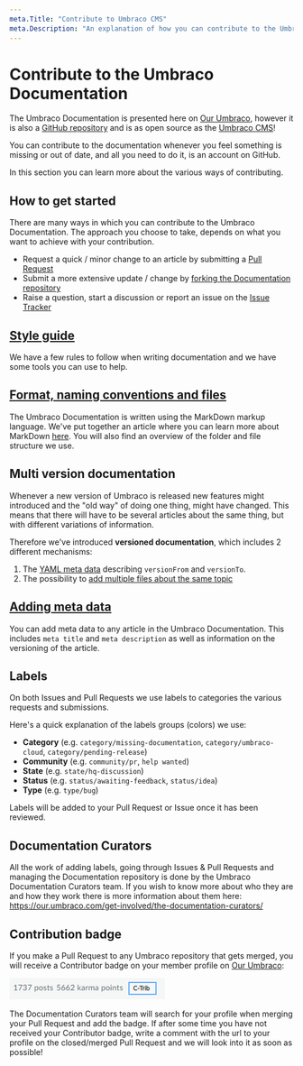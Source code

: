 ```yaml
---
meta.Title: "Contribute to Umbraco CMS"
meta.Description: "An explanation of how you can contribute to the Umbraco Documentation, what the process is and what things to keep in mind when contributing."
---
```

# Contribute to the Umbraco Documentation

The Umbraco Documentation is presented here on [Our Umbraco](https://our.umbraco.com/documentation), however it is also a [GitHub repository](https://github.com/umbraco/UmbracoDocs) and is as open source as the [Umbraco CMS](https://github.com/umbraco/Umbraco-CMS)!

You can contribute to the documentation whenever you feel something is missing or out of date, and all you need to do it, is an account on GitHub.

In this section you can learn more about the various ways of contributing.

## How to get started

There are many ways in which you can contribute to the Umbraco Documentation. The approach you choose to take, depends on what you want to achieve with your contribution.

* Request a quick / minor change to an article by submitting a [Pull Request](Pull-Requests/#option-1-creating-a-pr-directly-on-github)
* Submit a more extensive update / change by [forking the Documentation repository](Pull-Requests/#options-2-creating-a-pr-through-a-fork)
* Raise a question, start a discussion or report an issue on the [Issue Tracker](Issues/)

## [Style guide](Style-Guide/index.md)

We have a few rules to follow when writing documentation and we have some tools you can use to help.

## [Format, naming conventions and files](Markdown-Conventions)

The Umbraco Documentation is written using the MarkDown markup language. We've put together an article where you can learn more about MarkDown [here](https://our.umbraco.com/Documentation/Contribute/Markdown-Conventions). You will also find an overview of the folder and file structure we use.

## Multi version documentation

Whenever a new version of Umbraco is released new features might introduced and the "old way" of doing one thing, might have changed. This means that there will have to be several articles about the same thing, but with different variations of information.

Therefore we've introduced **versioned documentation**, which includes 2 different mechanisms:

1. The [YAML meta data](Adding-Metadata/index.md) describing `versionFrom` and `versionTo`.
2. The possibility to [add multiple files about the same topic](File-Naming-Conventions/index.md)

## [Adding meta data](Adding-Metadata/index.md)

You can add meta data to any article in the Umbraco Documentation. This includes `meta title` and `meta description` as well as information on the versioning of the article.

## Labels

On both Issues and Pull Requests we use labels to categories the various requests and submissions.

Here's a quick explanation of the labels groups (colors) we use:

* **Category** (e.g. `category/missing-documentation`, `category/umbraco-cloud`, `category/pending-release`)
* **Community** (e.g. `community/pr`, `help wanted`)
* **State** (e.g. `state/hq-discussion`)
* **Status** (e.g. `status/awaiting-feedback`, `status/idea`)
* **Type** (e.g. `type/bug`)

Labels will be added to your Pull Request or Issue once it has been reviewed.

## Documentation Curators

All the work of adding labels, going through Issues & Pull Requests and managing the Documentation repository is done by the Umbraco Documentation Curators team. If you wish to know more about who they are and how they work there is more information about them here: https://our.umbraco.com/get-involved/the-documentation-curators/

## Contribution badge

If you make a Pull Request to any Umbraco repository that gets merged, you will receive a Contributor badge on your member profile on [Our Umbraco](https://our.umbraco.com):

![Contributor badge on Our](images/c-trib-badge.png)

The Documentation Curators team will search for your profile when merging your Pull Request and add the badge.
If after some time you have not received your Contributor badge, write a comment with the url to your profile on the closed/merged Pull Request and we will look into it as soon as possible!
